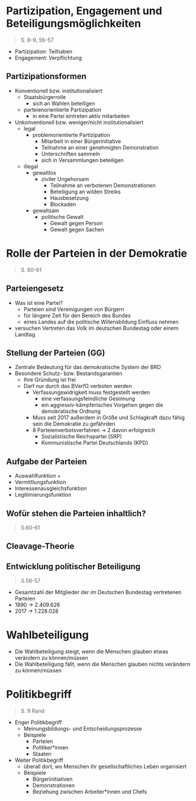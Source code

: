 # Partizipation, Engagement und Beteiligungsmöglichkeiten
> S. 8-9, 56-57
+ Partizipation: Teilhaben
+ Engagement: Verpflichtung
## Partizipationsformen
+ Konventionell bzw. institutionalisiert
	+ Staatsbürgerrolle
		+ sich an Wahlen beteiligen
	+ parteienorientierte Partizipation
		+ in eine Partei eintreten aktiv mitarbeiten
+ Unkonventionell bzw. weniger/nicht institutionalisiert
	+ legal
		+ problemorientierte Partizipation
			+ Mitarbeit in einer Bürgerinitiative
			+ Teilnahme an einer genehmigten Demonstration
			+ Unterschriften sammeln
			+ sich in Versammlungen beteiligen
	+ illegal
		+ gewaltlos
			+ ziviler Ungehorsam
				+ Teilnahme an verbotenen Demonstrationen
				+ Beteiligung an wilden Streiks
				+ Hausbesetzung
				+ Blockaden
		+ gewaltsam
			+ politische Gewalt
				+ Gewalt gegen Person
				+ Gewalt gegen Sachen
# Rolle der Parteien in der Demokratie
> S. 60-61
## Parteiengesetz
+  Was ist eine Partei?
	+ Parteien sind Vereinigungen von Bürgern
	+ für längere Zeit für den Bereich des Bundes
	+ eines Landes auf die politische Willensbildung Einfluss nehmen
+ versuchen Vertreten das Volk im deutschen Bundestag oder einem Landtag
## Stellung der Parteien (GG)
+ Zentrale Bedeutung für das demokratische System der BRD
+ Besondere Schutz- bzw. Bestandsgarantien
	+ Ihre Gründung ist frei
	+ Darf nur durch das BVerfG verboten werden
		+ Verfassungswidrigkeit muss festgestellt werden
			+ eine verfassungsfeindliche Gesinnung
			+ ein aggressiv-kämpferisches Vorgehen gegen die demokratische Ordnung
		+ Muss seit 2017 außerdem in Größe und Schlagkraft dazu fähig sein die Demokratie zu gefährden
		+ 8 Parteienverbotsverfahren -> 2 davon erfolgreich
			+ Sozialistische Reichspartei (SRP)
			+ Kommunistische Partei Deutschlands (KPD)
## Aufgabe der Parteien
+ Auswahlfunktion
	+ 
+ Vermittlungsfunktion
+ Interessenausgleichsfunktion
+ Legitimierungsfunktion
## Wofür stehen die Parteien inhaltlich?
> S.60-61
## Cleavage-Theorie
## Entwicklung politischer Beteiligung
> S.56-57
+ Gesamtzahl der Mitglieder der im Deutschen Bundestag vertretenen Parteien
+ 1990 -> 2.409.626
+ 2017 -> 1.228.028
# Wahlbeteiligung
+ Die Wahlbeteiligung steigt, wenn die Menschen glauben etwas verändern zu können/müssen
+ Die Wahlbeteiligung fällt, wenn die Menschen glauben nichts verändern zu können/müssen
# Politikbegriff
> S. 9 Rand
+ Enger Politikbegriff
	+ Meinungsbildungs- und Entscheidungsprozesse
	+ Beispiele
		+ Parteien
		+ Politiker\*innen
		+ Staaten
+ Weiter Politikbegriff
	+ überall dort, wo Menschen ihr gesellschaftliches Leben organisiert
	+ Beispiele
		+ Bürgerinitiativen
		+ Demonstrationen
		+ Beziehung zwischen Arbeiter\*innen und Chefs